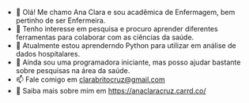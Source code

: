 - 👋 Olá! Me chamo Ana Clara e sou acadêmica de Enfermagem, bem pertinho de ser Enfermeira.
- 🔭 Tenho interesse em pesquisa e procuro aprender diferentes ferramentas para colaborar com as ciências da saúde.
- 🌱 Atualmente estou aprenderndo Python para utilizar em análise de dados hospitalares.
- 👯 Ainda sou uma programadora iniciante, mas posso ajudar bastante sobre pesquisas na área da saúde.
- 📫 Fale comigo em clarabritocruz@gmail.com
- 📄 Saiba mais sobre mim em https://anaclaracruz.carrd.co/
